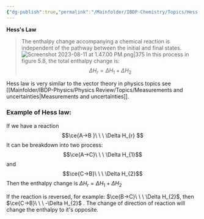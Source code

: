 ```yaml
---
{"dg-publish":true,"permalink":"/Mainfolder/IBDP-Chemistry/Topics/Hess’s law/"}
---
```


**Hess's Law**
>The enthalpy change accompanying a chemical reaction is independent of the pathway between the initial and final states.![Screenshot 2023-08-11 at 1.47.00 PM.png|375](/img/user/%E9%99%84%E4%BB%B6/Screenshot%202023-08-11%20at%201.47.00%20PM.png)
>In this process in figure 5.8, the total enthalpy change is:
>$$\Delta H_{r}=\Delta H_{1}+\Delta H_{2}$$

Hess law is very similar to the vector theory in physics topics see [[Mainfolder/IBDP-Physics/Physics Review/Topics/Measurements and uncertainties\|Measurements and uncertainties]].

### Example of Hess law:
If we have a reaction $$\ce{A->B }\ \ \ \Delta H_{r} $$
It can be breakdown into two process:
$$\ce{A->C}\ \ \ \Delta H_{1}$$
and$$\ce{C->B}\ \ \ \Delta H_{2}$$Then the enthalpy change is $\Delta H_{r}=\Delta H_{1}+\Delta H_{2}$

If the reaction is reversed, for example: $\ce{B->C}\ \ \ \Delta H_{2}$, then $\ce{C->B}\ \ \ -\Delta H_{2}$ .
The change of direction of reaction will change the enthalpy to it's opposite.






